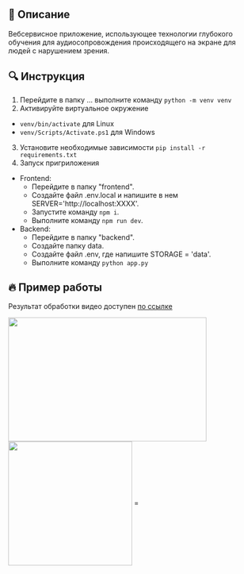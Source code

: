 ## :page_facing_up: Описание

Вебсервисное приложение, использующее технологии глубокого обучения для аудиосопровождения происходящего на экране для людей с нарушением зрения.

## :mag: Инструкция 

1. Перейдите в папку ... выполните команду ```python -m venv venv```
2. Активируйте виртуальное окружение 
  - ```venv/bin/activate``` для Linux
  - ```venv/Scripts/Activate.ps1``` для Windows
3. Установите необходимые зависимости ```pip install -r requirements.txt```
4. Запуск пригриложения
  - Frontend:
    - Перейдите в папку "frontend".
    - Создайте файл .env.local и напишите в нем SERVER='http://localhost:XXXX'.
    - Запустите команду ```npm i```.
    - Выполните команду ```npm run dev```.
  - Backend:
    - Перейдите в папку "backend".
    - Coздайте папку data.
    - Cоздайте файл .env, где напишите STORAGE = 'data'.
    - Выполните команду ```python app.py```
    
    
   

## :fire: Пример работы

Результат обработки видео доступен [по ссылке](https://drive.google.com/file/d/1JQw0YGfoBiBzh3acKkAG37WcGMzoM_9h/view?usp=share_link)

<img align=center src='https://user-images.githubusercontent.com/51875349/228593390-0360c9ac-0519-464b-b4d6-bdae9a33dd04.png' width=400 height=250><img>
<img align=center src='https://user-images.githubusercontent.com/51875349/215077216-a7fafebb-8141-48f3-a697-71c4a9851052.png' width=250 height=250><img> =
